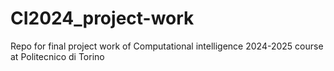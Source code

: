 # CI2024_project-work
Repo for final project work of Computational intelligence 2024-2025 course at Politecnico di Torino
